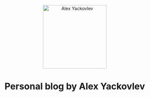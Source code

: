 <p align="center">
  <a href="https://yackovlev.com">
     <img src="https://raw.githubusercontent.com/aleksandryackovlev/yackovlev.ru/master/src/images/logo.png" alt="Alex Yackovlev" width="200" height="200">
  </a>
</p>
<h1 align="center">
  Personal blog by Alex Yackovlev
</h1>
